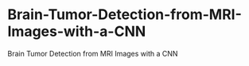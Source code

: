 # Brain-Tumor-Detection-from-MRI-Images-with-a-CNN
Brain Tumor Detection from MRI Images with a CNN
